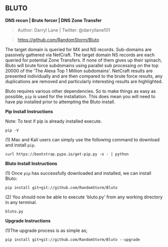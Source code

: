 **BLUTO**
-----
**DNS recon | Brute forcer | DNS Zone Transfer**
 
>Author: Darryl Lane  |  Twitter: @darryllane101

>https://github.com/RandomStorm/Bluto


The target domain is queried for MX and NS records. Sub-domains are passively gathered via NetCraft. The target domain NS records are each queried for potential Zone Transfers. If none of them gives up their spinach, Bluto will brute force subdomains using parallel sub processing on the top 20000 of the 'The Alexa Top 1 Million subdomains'. NetCraft results are presented individually and are then compared to the brute force results, any duplications are removed and particularly interesting results are highlighted.
         
Bluto requires various other dependencies. So to make things as easy as possible, `pip` is used for the installation. This does mean you will need to have pip installed prior to attempting the Bluto install.

**Pip Install Instructions**

Note: To test if pip is already installed execute.

`pip -V`

(1) Mac and Kali users can simply use the following command to download and install `pip`.

`curl https://bootstrap.pypa.io/get-pip.py -o - | python`

**Bluto Install Instructions**

(1) Once `pip` has successfully downloaded and installed, we can install Bluto:

`pip install git+git://github.com/RandomStorm/Bluto`

(2) You should now be able to execute 'bluto.py' from any working directory in any terminal.
 
`bluto.py`

**Upgrade Instructions**

(1)The upgrade process is as simple as;

`pip install git+git://github.com/RandomStorm/Bluto --upgrade`

